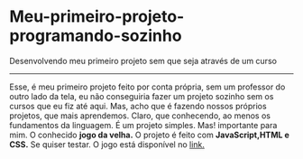 # Meu-primeiro-projeto-programando-sozinho
 Desenvolvendo meu primeiro projeto sem que seja através de um curso
***
Esse, é meu primeiro projeto feito por conta própria, sem um professor do outro lado da tela, eu não conseguiria fazer um projeto sozinho sem os cursos que eu fiz até aqui. Mas, acho que é fazendo nossos próprios projetos, que mais aprendemos. Claro, que conhecendo, ao menos os fundamentos da linguagem. É um projeto simples. Mas! importante para mim. O conhecido **jogo da velha.** O projeto é feito com **JavaScript,HTML e CSS.** Se quiser testar. O jogo está disponível no [link.](https://thawing-thicket-95785.herokuapp.com) 
